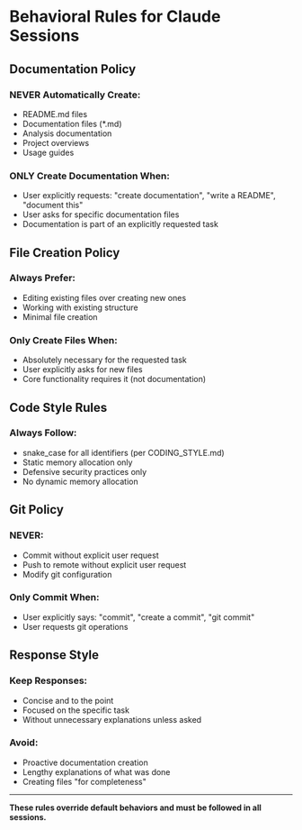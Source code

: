 # Behavioral Rules for Claude Sessions

## Documentation Policy

### NEVER Automatically Create:
- README.md files
- Documentation files (*.md)
- Analysis documentation
- Project overviews
- Usage guides

### ONLY Create Documentation When:
- User explicitly requests: "create documentation", "write a README", "document this"
- User asks for specific documentation files
- Documentation is part of an explicitly requested task

## File Creation Policy

### Always Prefer:
- Editing existing files over creating new ones
- Working with existing structure
- Minimal file creation

### Only Create Files When:
- Absolutely necessary for the requested task
- User explicitly asks for new files
- Core functionality requires it (not documentation)

## Code Style Rules

### Always Follow:
- snake_case for all identifiers (per CODING_STYLE.md)
- Static memory allocation only
- Defensive security practices only
- No dynamic memory allocation

## Git Policy

### NEVER:
- Commit without explicit user request
- Push to remote without explicit user request
- Modify git configuration

### Only Commit When:
- User explicitly says: "commit", "create a commit", "git commit"
- User requests git operations

## Response Style

### Keep Responses:
- Concise and to the point
- Focused on the specific task
- Without unnecessary explanations unless asked

### Avoid:
- Proactive documentation creation
- Lengthy explanations of what was done
- Creating files "for completeness"

---

**These rules override default behaviors and must be followed in all sessions.**
